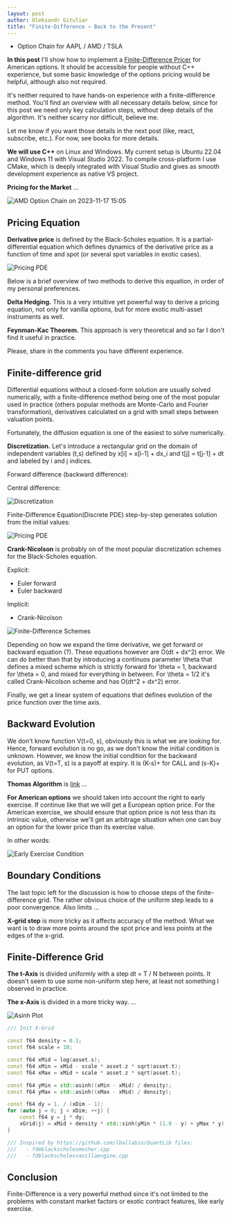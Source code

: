 ```yaml
---
layout: post
author: Oleksandr Gituliar
title: "Finite-Difference – Back to the Present"
---
```


- Option Chain for AAPL / AMD / TSLA

**In this post** I'll show how to implement a
[Finite-Difference Pricer](https://en.wikipedia.org/wiki/Finite_difference_methods_for_option_pricing)
for American options. It should be accessible for people without C++ experience, but some basic
knowledge of the options pricing would be helpful, although also not required.

It's neither required to have hands-on experience with a finite-difference method. You'll find an
overview with all necessary details below, since for this post we need only key calculation steps,
without deep details of the algorithm. It's neither scarry nor difficult, believe me.

Let me know if you want those details in the next post (like, react, subscribe, etc.). For now, see
books for more details.

**We will use C++** on Linux and Windows. My current setup is Ubuntu 22.04 and Windows 11 with
Visual Studio 2022. To compile cross-platform I use CMake, which is deeply integrated with Visual
Studio and gives as smooth development experience as native VS project.

**Pricing for the Market** ...

![AMD Option Chain on 2023-11-17 15:05](/assets/img/202311171505-AMD-retro.png)

## Pricing Equation

**Derivative price** is defined by the Black-Scholes equation. It is a partial-differential equation
which defines dynamics of the derivative price as a function of time and spot (or several spot
variables in exotic cases).

![Pricing PDE](/assets/img/fd-black-scholes.jpg)

Below is a brief overview of two methods to derive this equation, in order of my personal
preferences.

**Delta Hedging.** This is a very intuitive yet powerful way to derive a pricing equation, not only
for vanilla options, but for more exotic multi-asset instruments as well.

**Feynman-Kac Theorem.** This approach is very theoretical and so far I don't find it useful in
practice.

Please, share in the comments you have different experience.

## Finite-difference grid

Differential equations without a closed-form solution are usually solved numerically, with a
finite-difference method being one of the most popular used in practice (others popular methods are
Monte-Carlo and Fourier transformation), derivatives calculated on a grid with small steps between
valuation points.

Fortunately, the diffusion equation is one of the easiest to solve numerically.

**Discretization.** Let's introduce a rectangular grid on the domain of independent variables (t,s)
defined by x[i] = x[i-1] + dx_i and t[j] = t[j-1] + dt and labeled by i and j indices.

Forward difference (backward difference):

Central difference:

![Discretization](/assets/img/fd-difference.png)

Finite-Difference Equation(Discrete PDE) step-by-step generates solution from the initial values:

![Pricing PDE](/assets/img/fd-difference-equation.png)

**Crank-Nicolson** is probably on of the most popular discretization schemes for the Black-Scholes
equation.

Explicit:

- Euler forward
- Euler backward

Implicit:

- Crank-Nicolson

![Finite-Difference Schemes](/assets/img/fd-crank-nicolson.png)

Depending on how we expand the time derivative, we get forward or backward equation (?). These
equations however are O(dt + dx^2) error. We can do better than that by introducing a continuos
parameter \theta that defines a mixed scheme which is strictly forward for \theta = 1, backward for
\theta = 0, and mixed for everything in between. For \theta = 1/2 it's called Crank-Nicolson scheme
and has O(dt^2 + dx^2) error.

Finally, we get a linear system of equations that defines evolution of the price function over the
time axis.

## Backward Evolution

We don't know function V(t=0, s), obviously this is what we are looking for. Hence, forward
evolution is no go, as we don't know the initial condition is unknown. However, we know the initial
condition for the backward evolution, as V(t=T, s) is a payoff at expiry. It is (K-s)+ for CALL and
(s-K)+ for PUT options.

**Thomas Algorithm** is [link](https://en.wikipedia.org/wiki/Tridiagonal_matrix_algorithm) ...

**For American options** we should taken into account the right to early exercise. If continue like
that we will get a European option price. For the American exercise, we should ensure that option
price is not less than its intrinsic value, otherwise we'll get an arbitrage situation when one can
buy an option for the lower price than its exercise value.

In other words:

![Early Exercise Condition](/assets/img/fd-early-exercise.png)

## Boundary Conditions

The last topic left for the discussion is how to choose steps of the finite-difference grid. The
rather obvious choice of the uniform step leads to a poor convergence. Also limits ...

**X-grid step** is more tricky as it affects accuracy of the method. What we want is to draw more
points around the spot price and less points at the edges of the x-grid.

## Finite-Difference Grid

**The t-Axis** is divided uniformly with a step dt = T / N between points. It doesn't seem to use
some non-uniform step here, at least not something I observed in practice.

**The x-Axis** is divided in a more tricky way. ...

![Asinh Plot](/assets/img/fd-asinh.png)

```cpp
/// Init X-Grid

const f64 density = 0.1;
const f64 scale = 10;

const f64 xMid = log(asset.s);
const f64 xMin = xMid - scale * asset.z * sqrt(asset.t);
const f64 xMax = xMid + scale * asset.z * sqrt(asset.t);

const f64 yMin = std::asinh((xMin - xMid) / density);
const f64 yMax = std::asinh((xMax - xMid) / density);

const f64 dy = 1. / (xDim - 1);
for (auto j = 0; j < xDim; ++j) {
    const f64 y = j * dy;
    xGrid(j) = xMid + density * std::sinh(yMin * (1.0 - y) + yMax * y);
}

/// Inspired by https://github.com/lballabio/QuantLib files:
///   - fdmblackscholesmesher.cpp
///   - fdblackscholesvanillaengine.cpp
```

## Conclusion

Finite-Difference is a very powerful method since it's not limited to the problems with constant
market factors or exotic contract features, like early exercise.
